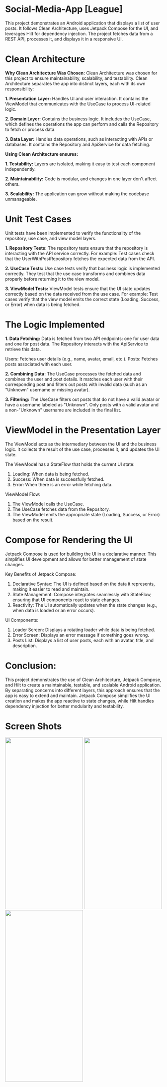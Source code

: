 # Social-Media-App [League]

This project demonstrates an Android application that displays a list of user posts. It follows Clean Architecture, uses Jetpack Compose for the UI, and leverages Hilt for dependency injection. The project fetches data from a REST API, processes it, and displays it in a responsive UI.

# Clean Architecture

**Why Clean Architecture Was Chosen:**
Clean Architecture was chosen for this project to ensure maintainability, scalability, and testability. Clean Architecture separates the app into distinct layers, each with its own responsibility:

**1. Presentation Layer:** Handles UI and user interaction. It contains the ViewModel that communicates with the UseCase to process UI-related logic.

**2. Domain Layer:** Contains the business logic. It includes the UseCase, which defines the operations the app can perform and calls the Repository to fetch or process data.

**3. Data Layer:** Handles data operations, such as interacting with APIs or databases. It contains the Repository and ApiService for data fetching.

**Using Clean Architecture ensures:**

**1. Testability:** Layers are isolated, making it easy to test each component independently.
     
**2. Maintainability:** Code is modular, and changes in one layer don't affect others.
     
**3. Scalability:** The application can grow without making the codebase unmanageable.

# Unit Test Cases

Unit tests have been implemented to verify the functionality of the repository, use case, and view model layers.

**1. Repository Tests:**
The repository tests ensure that the repository is interacting with the API service correctly. For example:
Test cases check that the UserWithPostRepository fetches the expected data from the API.

**2. UseCase Tests:**
Use case tests verify that business logic is implemented correctly. They test that the use case transforms and combines data properly before returning it to the view model.

**3. ViewModel Tests:**
ViewModel tests ensure that the UI state updates correctly based on the data received from the use case. For example:
Test cases verify that the view model emits the correct state (Loading, Success, or Error) when data is being fetched.


# The Logic Implemented

**1. Data Fetching:**
Data is fetched from two API endpoints: one for user data and one for post data. The Repository interacts with the ApiService to retrieve this data.

Users: Fetches user details (e.g., name, avatar, email, etc.).
Posts: Fetches posts associated with each user.
    
**2. Combining Data:**
The UseCase processes the fetched data and combines the user and post details. It matches each user with their corresponding post and filters out posts with invalid data (such as an "Unknown" username or missing avatar).

**3. Filtering:**
The UseCase filters out posts that do not have a valid avatar or have a username labeled as "Unknown". Only posts with a valid avatar and a non-"Unknown" username are included in the final list.


# ViewModel in the Presentation Layer
The ViewModel acts as the intermediary between the UI and the business logic. It collects the result of the use case, processes it, and updates the UI state.

The ViewModel has a StateFlow that holds the current UI state:

1. Loading: When data is being fetched.
2. Success: When data is successfully fetched.
3. Error: When there is an error while fetching data.

ViewModel Flow:
1. The ViewModel calls the UseCase.
2. The UseCase fetches data from the Repository.
3. The ViewModel emits the appropriate state (Loading, Success, or Error) based on the result.

# Compose for Rendering the UI

Jetpack Compose is used for building the UI in a declarative manner. This simplifies UI development and allows for better management of state changes.

Key Benefits of Jetpack Compose:

1. Declarative Syntax: The UI is defined based on the data it represents, making it easier to read and maintain.
2. State Management: Compose integrates seamlessly with StateFlow, ensuring that UI components react to state changes.
3. Reactivity: The UI automatically updates when the state changes (e.g., when data is loaded or an error occurs).

UI Components:

1. Loader Screen: Displays a rotating loader while data is being fetched.
2. Error Screen: Displays an error message if something goes wrong.
3. Posts List: Displays a list of user posts, each with an avatar, title, and description.

# Conclusion:
This project demonstrates the use of Clean Architecture, Jetpack Compose, and Hilt to create a maintainable, testable, and scalable Android application. By separating concerns into different layers, this approach ensures that the app is easy to extend and maintain. Jetpack Compose simplifies the UI creation and makes the app reactive to state changes, while Hilt handles dependency injection for better modularity and testability.

# Screen Shots
<img src="https://github.com/user-attachments/assets/71ef93d5-f7c6-46a0-9723-1d19b712c79e" width="250" height="550">
<img src="https://github.com/user-attachments/assets/874dff7f-ae5b-49c9-9322-d929feb7254f" width="250" height="550">
<img src="https://github.com/user-attachments/assets/2905f70e-a195-42c7-bdbc-bb10acfd95e9" width="250" height="550">

